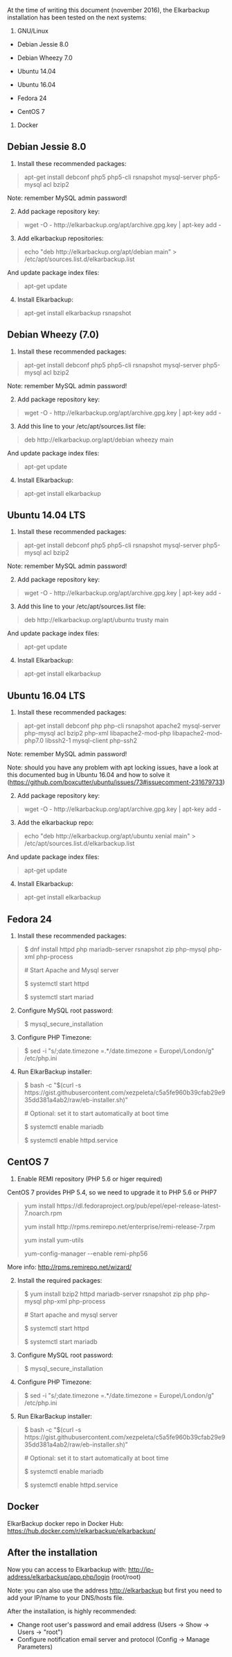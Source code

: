 At the time of writing this document \(november 2016\), the Elkarbackup installation has been tested on the next systems:

1. GNU\/Linux

  * Debian Jessie 8.0

  * Debian Wheezy 7.0

  * Ubuntu 14.04

  * Ubuntu 16.04

  * Fedora 24

  * CentOS 7



1. Docker

## Debian Jessie 8.0

1. Install these recommended packages:

  > apt-get install debconf php5 php5-cli rsnapshot mysql-server php5-mysql acl bzip2

  Note: remember MySQL admin password!

2. Add package repository key:

  > wget -O - http:\/\/elkarbackup.org\/apt\/archive.gpg.key \| apt-key add -

3. Add elkarbackup repositories:

  > echo "deb http:\/\/elkarbackup.org\/apt\/debian main" &gt; \/etc\/apt\/sources.list.d\/elkarbackup.list

  And update package index files:

  > apt-get update

4. Install Elkarbackup:

  > apt-get install elkarbackup rsnapshot


## Debian Wheezy \(7.0\)

1. Install these recommended packages:

  > apt-get install debconf php5 php5-cli rsnapshot mysql-server php5-mysql acl bzip2

  Note: remember MySQL admin password!

2. Add package repository key:

  > wget -O - http:\/\/elkarbackup.org\/apt\/archive.gpg.key \| apt-key add -

3. Add  this line to your \/etc\/apt\/sources.list file:

  > deb http:\/\/elkarbackup.org\/apt\/debian wheezy main

  And update package index files:

  > apt-get update

4. Install Elkarbackup:

  > apt-get install elkarbackup


## Ubuntu 14.04 LTS

1. Install these recommended packages:

  > apt-get install debconf php5 php5-cli rsnapshot mysql-server php5-mysql acl bzip2

  Note: remember MySQL admin password!

2. Add package repository key:

  > wget -O - http:\/\/elkarbackup.org\/apt\/archive.gpg.key \| apt-key add -

3. Add this line to your \/etc\/apt\/sources.list file:

  > deb http:\/\/elkarbackup.org\/apt\/ubuntu trusty main

  And update package index files:

  > apt-get update

4. Install Elkarbackup:

  > apt-get install elkarbackup


## Ubuntu 16.04 LTS

1. Install these recommended packages:

  > apt-get install debconf php php-cli rsnapshot apache2 mysql-server php-mysql acl bzip2 php-xml libapache2-mod-php libapache2-mod-php7.0 libssh2-1 mysql-client php-ssh2

  Note: remember MySQL admin password!

  Note: should you have any problem with apt locking issues, have a look at this documented bug in Ubuntu 16.04 and how to solve it \([https:\/\/github.com\/boxcutter\/ubuntu\/issues\/73\#issuecomment-231679733](https://github.com/boxcutter/ubuntu/issues/73#issuecomment-231679733)\)

2. Add package repository key:

  > wget -O - http:\/\/elkarbackup.org\/apt\/archive.gpg.key \| apt-key add -

3. Add the elkarbackup repo:

  > echo "deb http:\/\/elkarbackup.org\/apt\/ubuntu xenial main" &gt; \/etc\/apt\/sources.list.d\/elkarbackup.list

  And update package index files:

  > apt-get update

4. Install Elkarbackup:

  > apt-get install elkarbackup


## Fedora 24

1. Install these recommended packages:

  > $ dnf install httpd php mariadb-server rsnapshot zip php-mysql php-xml php-process
  > 
  > \# Start Apache and Mysql server
  > 
  > $ systemctl start httpd
  > 
  > $ systemctl start mariad

2. Configure MySQL root password:

  > $ mysql\_secure\_installation

3. Configure PHP Timezone:

  > $ sed -i "s\/;date.timezone =.\*\/date.timezone = Europe\\/London\/g" \/etc\/php.ini

4. Run ElkarBackup installer:

  > $ bash -c "$\(curl -s https:\/\/gist.githubusercontent.com\/xezpeleta\/c5a5fe960b39cfab29e935dd381a4ab2\/raw\/eb-installer.sh\)"
  > 
  > \# Optional: set it to start automatically at boot time
  > 
  > $ systemctl enable mariadb
  > 
  > $ systemctl enable httpd.service


## CentOS 7

1. Enable REMI repository \(PHP 5.6 or higer required\)

  CentOS 7 provides PHP 5.4, so we need to upgrade it to PHP 5.6 or PHP7

  > yum install https:\/\/dl.fedoraproject.org\/pub\/epel\/epel-release-latest-7.noarch.rpm
  > 
  > yum install http:\/\/rpms.remirepo.net\/enterprise\/remi-release-7.rpm
  > 
  > yum install yum-utils
  > 
  > yum-config-manager --enable remi-php56

  More info: [http:\/\/rpms.remirepo.net\/wizard\/](http://rpms.remirepo.net/wizard/)

2. Install the required packages:

  > $ yum install bzip2 httpd mariadb-server rsnapshot zip php php-mysql php-xml php-process
  > 
  > \# Start apache and mysql server
  > 
  > $ systemctl start httpd
  > 
  > $ systemctl start mariadb

3. Configure MySQL root password:

  > $ mysql\_secure\_installation

4. Configure PHP Timezone:

  > $ sed -i "s\/;date.timezone =.\*\/date.timezone = Europe\\/London\/g" \/etc\/php.ini

5. Run ElkarBackup installer:

  > $ bash -c "$\(curl -s https:\/\/gist.githubusercontent.com\/xezpeleta\/c5a5fe960b39cfab29e935dd381a4ab2\/raw\/eb-installer.sh\)"
  > 
  > \# Optional: set it to start automatically at boot time
  > 
  > $ systemctl enable mariadb
  > 
  > $ systemctl enable httpd.service


## Docker

ElkarBackup docker repo in Docker Hub: [https:\/\/hub.docker.com\/r\/elkarbackup\/elkarbackup\/](https://hub.docker.com/r/elkarbackup/elkarbackup/)

## After the installation

Now you can access to Elkarbackup with: [http:\/\/ip-address\/elkarbackup\/app.php\/login](http://ip-address/elkarbackup/app.php/login) \(root\/root\)

Note: you can also use the address [http:\/\/elkarbackup](http://elkarbackup) but first you need to add your IP\/name to your DNS\/hosts file.

After the installation, is highly recommended:

* Change root user's password and email address \(Users -&gt; Show -&gt; Users -&gt; "root"\)
* Configure notification email server and protocol \(Config -&gt; Manage Parameters\)




